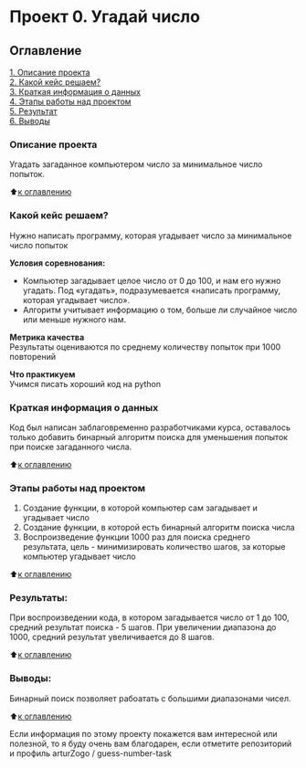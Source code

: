 # Проект 0. Угадай число

## Оглавление  
[1. Описание проекта](.README.md#Описание-проекта)  
[2. Какой кейс решаем?](.README.md#Какой-кейс-решаем)  
[3. Краткая информация о данных](.README.md#Краткая-информация-о-данных)  
[4. Этапы работы над проектом](.README.md#Этапы-работы-над-проектом)  
[5. Результат](.README.md#Результат)    
[6. Выводы](.README.md#Выводы) 

### Описание проекта    
Угадать загаданное компьютером число за минимальное число попыток.

:arrow_up:[к оглавлению](_)


### Какой кейс решаем?    
Нужно написать программу, которая угадывает число за минимальное число попыток

**Условия соревнования:**  
- Компьютер загадывает целое число от 0 до 100, и нам его нужно угадать. Под «угадать», подразумевается «написать программу, которая угадывает число».
- Алгоритм учитывает информацию о том, больше ли случайное число или меньше нужного нам.

**Метрика качества**     
Результаты оцениваются по среднему количеству попыток при 1000 повторений

**Что практикуем**     
Учимся писать хороший код на python


### Краткая информация о данных
Код был написан заблаговременно разработчиками курса, оставалось только добавить бинарный алгоритм поиска для уменьшения попыток при поиске загаданного числа.
  
:arrow_up:[к оглавлению](.README.md#Оглавление)


### Этапы работы над проектом  
1. Создание функции, в которой компьютер сам загадывает и угадывает число
2. Создание функции, в которой есть бинарный алгоритм поиска числа
3. Воспроизведение функции 1000 раз для поиска среднего результата, цель - минимизировать количество шагов, за которые компьютер угадывает число

:arrow_up:[к оглавлению](.README.md#Оглавление)


### Результаты:  
При воспроизведении кода, в котором загадывается число от 1 до 100, средний результат поиска - 5 шагов.
При увеличении диапазона до 1000, средний результат увеличивается до 8 шагов.

:arrow_up:[к оглавлению](.README.md#Оглавление)


### Выводы:  
Бинарный поиск позволяет рабоатать с большими диапазонами чисел.

:arrow_up:[к оглавлению](.README.md#Оглавление)


Если информация по этому проекту покажется вам интересной или полезной, то я буду очень вам благодарен, если отметите репозиторий и профиль arturZogo /
guess-number-task
